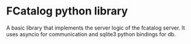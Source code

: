 FCatalog python library
=======================

A basic library that implements the server logic of the fcatalog server.
It uses asyncio for communication and sqlite3 python bindings for db.
